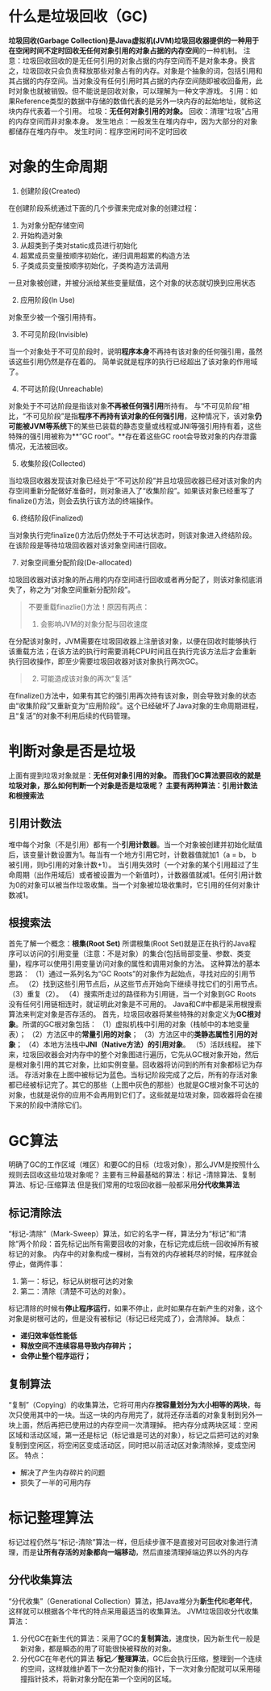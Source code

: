 # 什么是垃圾回收（GC)
**垃圾回收(Garbage Collection)**是Java虚拟机(JVM)垃圾回收器提供的一种用于**在空闲时间不定时回收无任何对象引用的对象占据的内存空间**的一种机制。 
注意：垃圾回收回收的是无任何引用的对象占据的内存空间而不是对象本身。换言之，垃圾回收只会负责释放那些对象占有的内存。对象是个抽象的词，包括引用和其占据的内存空间。当对象没有任何引用时其占据的内存空间随即被收回备用，此时对象也就被销毁。但不能说是回收对象，可以理解为一种文字游戏。
引用：如果Reference类型的数据中存储的数值代表的是另外一块内存的起始地址，就称这块内存代表着一个引用。
垃圾：**无任何对象引用的对象。**
回收：清理“垃圾”占用的内存空间而非对象本身。
发生地点：一般发生在堆内存中，因为大部分的对象都储存在堆内存中。
发生时间：程序空闲时间不定时回收
# 对象的生命周期

1. 创建阶段(Created)

在创建阶段系统通过下面的几个步骤来完成对象的创建过程：

   1. 为对象分配存储空间
   2. 开始构造对象
   3. 从超类到子类对static成员进行初始化
   4. 超累成员变量按顺序初始化，递归调用超累的构造方法
   5. 子类成员变量按顺序初始化，子类构造方法调用

一旦对象被创建，并被分派给某些变量赋值，这个对象的状态就切换到应用状态

2. 应用阶段(In Use)

对象至少被一个强引用持有。

3. 不可见阶段(Invisible)

当一个对象处于不可见阶段时，说明**程序本身**不再持有该对象的任何强引用，虽然该这些引用仍然是存在着的。
简单说就是程序的执行已经超出了该对象的作用域了。

4. 不可达阶段(Unreachable)

对象处于不可达阶段是指该对象**不再被任何强引用**所持有。
与“不可见阶段”相比，“不可见阶段”是指**程序不再持有该对象的任何强引用**，这种情况下，该对象**仍可能被JVM等系统**下的某些已装载的静态变量或线程或JNI等强引用持有着，这些特殊的强引用被称为**”GC root”。**存在着这些GC root会导致对象的内存泄露情况，无法被回收。

5. 收集阶段(Collected)

当垃圾回收器发现该对象已经处于“不可达阶段”并且垃圾回收器已经对该对象的内存空间重新分配做好准备时，则对象进入了“收集阶段”。如果该对象已经重写了finalize()方法，则会去执行该方法的终端操作。

6. 终结阶段(Finalized)

当对象执行完finalize()方法后仍然处于不可达状态时，则该对象进入终结阶段。在该阶段是等待垃圾回收器对该对象空间进行回收。

7. 对象空间重分配阶段(De-allocated)

垃圾回收器对该对象的所占用的内存空间进行回收或者再分配了，则该对象彻底消失了，称之为“对象空间重新分配阶段”。

> 不要重载finazlie()方法！原因有两点：
> 1. 会影响JVM的对象分配与回收速度
> 
在分配该对象时，JVM需要在垃圾回收器上注册该对象，以便在回收时能够执行该重载方法；在该方法的执行时需要消耗CPU时间且在执行完该方法后才会重新执行回收操作，即至少需要垃圾回收器对该对象执行两次GC。
> 2. 可能造成该对象的再次“复活”
> 
在finalize()方法中，如果有其它的强引用再次持有该对象，则会导致对象的状态由“收集阶段”又重新变为“应用阶段”。这个已经破坏了Java对象的生命周期进程，且“复活”的对象不利用后续的代码管理。

# 判断对象是否是垃圾
上面有提到垃圾对象就是：**无任何对象引用的对象。**
**而我们GC算法要回收的就是垃圾对象，那么如何判断一个对象是否是垃圾呢？**
**主要有两种算法：引用计数法和根搜索法**
## 引用计数法
堆中每个对象（不是引用）都有一个**引用计数器**。当一个对象被创建并初始化赋值后，该变量计数设置为1。每当有一个地方引用它时，计数器值就加1（a = b， b被引用，则b引用的对象计数+1）。
当引用失效时（一个对象的某个引用超过了生命周期（出作用域后）或者被设置为一个新值时），计数器值就减1。任何引用计数为0的对象可以被当作垃圾收集。当一个对象被垃圾收集时，它引用的任何对象计数减1。

## 根搜索法
首先了解一个概念：**根集(Root Set)**
所谓根集(Root Set)就是正在执行的Java程序可以访问的引用变量（注意：不是对象）的集合(包括局部变量、参数、类变量)，程序可以使用引用变量访问对象的属性和调用对象的方法。 这种算法的基本思路：
（1）通过一系列名为“GC Roots”的对象作为起始点，寻找对应的引用节点。
（2）找到这些引用节点后，从这些节点开始向下继续寻找它们的引用节点。
（3）重复（2）。
（4）搜索所走过的路径称为引用链，当一个对象到GC Roots没有任何引用链相连时，就证明此对象是不可用的。
Java和C#中都是采用根搜索算法来判定对象是否存活的。
首先，垃圾回收器将某些特殊的对象定义为**GC根对象**。所谓的GC根对象包括：
（1）虚拟机栈中引用的对象（栈帧中的本地变量表）；
（2）方法区中的**常量引用的对象**；
（3）方法区中的**类静态属性引用的对象**；
（4）本地方法栈中**JNI（Native方法）的引用对象**。
（5）活跃线程。
接下来，垃圾回收器会对内存中的整个对象图进行遍历，它先从GC根对象开始，然后是根对象引用的其它对象，比如实例变量。回收器将访问到的所有对象都标记为存活。 存活对象在上图中被标记为蓝色。当标记阶段完成了之后，所有的存活对象都已经被标记完了。其它的那些（上图中灰色的那些）也就是GC根对象不可达的对象，也就是说你的应用不会再用到它们了。这些就是垃圾对象，回收器将会在接下来的阶段中清除它们。

# GC算法
明确了GC的工作区域（堆区）和要GC的目标（垃圾对象），那么JVM是按照什么规则去回收这些垃圾对象呢？
主要有三种最基础的算法：标记 -清除算法、复制算法、标记-压缩算法
但是我们常用的垃圾回收器一般都采用**分代收集算法**
## 标记清除法
“标记-清除”（Mark-Sweep）算法，如它的名字一样，算法分为“标记”和“清除”两个阶段：首先标记出所有需要回收的对象，在标记完成后统一回收掉所有被标记的对象。
内存中的对象构成一棵树，当有效的内存被耗尽的时候，程序就会停止，做两件事：

1. 第一：标记，标记从树根可达的对象
2. 第二：清除（清楚不可达的对象）。

标记清除的时候有**停止程序运行**，如果不停止，此时如果存在新产生的对象，这个对象是树根可达的，但是没有被标记（标记已经完成了），会清除掉。
缺点：

- **递归效率低性能低**
- **释放空间不连续容易导致内存碎片；**
- **会停止整个程序运行；**
## 复制算法
“复制”（Copying）的收集算法，它将可用内存**按容量划分为大小相等的两块**，每次只使用其中的一块。当这一块的内存用完了，就将还存活着的对象复制到另外一块上面，然后再把已使用过的内存空间一次清理掉。
把内存分成两块区域：空闲区域和活动区域，第一还是标记（标记谁是可达的对象），标记之后把可达的对象复制到空闲区，将空闲区变成活动区，同时把以前活动区对象清除掉，变成空闲区。
特点：

- 解决了产生内存碎片的问题
- 损失了一半的可用内存
# 标记整理算法
标记过程仍然与“标记-清除”算法一样，但后续步骤不是直接对可回收对象进行清理，而是**让所有存活的对象都向一端移动**，然后直接清理掉端边界以外的内存
## 分代收集算法
“分代收集”（Generational Collection）算法，把Java堆分为**新生代**和**老年代**，这样就可以根据各个年代的特点采用最适当的收集算法。
JVM垃圾回收分代收集算法：

1.  分代GC在新生代的算法：采用了GC的**复制算法**，速度快，因为新生代一般是新对象，都是瞬态的用了可能很快被释放的对象。
2. 分代GC在年老代的算法 **标记／整理算法**，GC后会执行压缩，整理到一个连续的空间，这样就维护着下一次分配对象的指针，下一次对象分配就可以采用碰撞指针技术，将新对象分配在第一个空闲的区域。

